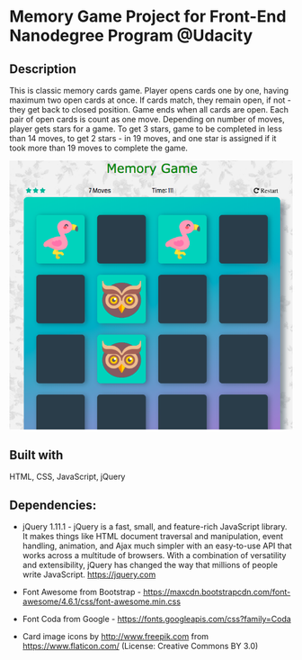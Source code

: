 # Memory Game Project for Front-End Nanodegree Program @Udacity

## Description

This is classic memory cards game. Player opens cards one by one, having maximum two open cards at once. If cards match, they remain open, if not - they get back to closed position. Game ends when all cards are open. Each pair of open cards is count as one move. Depending on number of moves, player gets stars for a game. To get 3 stars, game to be completed in less than 14 moves, to get 2 stars - in 19 moves, and one star is assigned if it took more than 19 moves to complete the game.

![How game looks](img/game.png)

## Built with

HTML, CSS, JavaScript, jQuery

## Dependencies:
* jQuery 1.11.1 - jQuery is a fast, small, and feature-rich JavaScript library. It makes things like HTML document traversal and manipulation, event handling, animation, and Ajax much simpler with an easy-to-use API that works across a multitude of browsers. With a combination of versatility and extensibility, jQuery has changed the way that millions of people write JavaScript. https://jquery.com

* Font Awesome from Bootstrap - https://maxcdn.bootstrapcdn.com/font-awesome/4.6.1/css/font-awesome.min.css

* Font Coda from Google - https://fonts.googleapis.com/css?family=Coda

* Card image icons by http://www.freepik.com from https://www.flaticon.com/ (License: Creative Commons BY 3.0)
